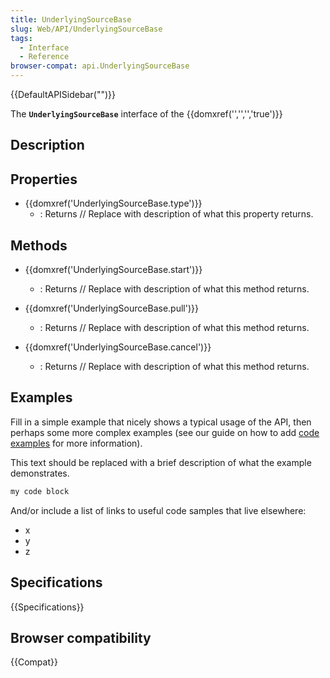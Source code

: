 ```yaml
---
title: UnderlyingSourceBase
slug: Web/API/UnderlyingSourceBase
tags:
  - Interface
  - Reference
browser-compat: api.UnderlyingSourceBase
---
```

{{DefaultAPISidebar("")}}

The **`UnderlyingSourceBase`** interface of the {{domxref('','','','true')}} 

## Description

 

## Properties

- {{domxref('UnderlyingSourceBase.type')}}
  - : Returns // Replace with description of what this property returns.



## Methods

- {{domxref('UnderlyingSourceBase.start')}}
  - : Returns // Replace with description of what this method returns.

- {{domxref('UnderlyingSourceBase.pull')}}
  - : Returns // Replace with description of what this method returns.

- {{domxref('UnderlyingSourceBase.cancel')}}
  - : Returns // Replace with description of what this method returns.

## Examples

Fill in a simple example that nicely shows a typical usage of the API, then perhaps some more complex examples (see our guide on how to add [code examples](/en-US/docs/MDN/Contribute/Structures/Code_examples) for more information).

This text should be replaced with a brief description of what the example demonstrates.

```js
my code block
```

And/or include a list of links to useful code samples that live elsewhere:

*   x
*   y
*   z

## Specifications

{{Specifications}}

## Browser compatibility

{{Compat}}


